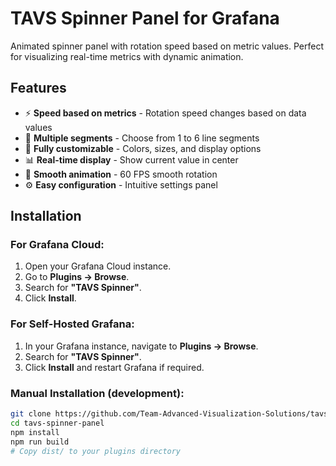 # TAVS Spinner Panel for Grafana

Animated spinner panel with rotation speed based on metric values. Perfect for visualizing real-time metrics with dynamic animation.

## Features

- ⚡ **Speed based on metrics** - Rotation speed changes based on data values
- 🔢 **Multiple segments** - Choose from 1 to 6 line segments
- 🎨 **Fully customizable** - Colors, sizes, and display options
- 📊 **Real-time display** - Show current value in center
- 🎯 **Smooth animation** - 60 FPS smooth rotation
- ⚙️ **Easy configuration** - Intuitive settings panel

## Installation

### For Grafana Cloud:
1. Open your Grafana Cloud instance.
2. Go to **Plugins → Browse**.
3. Search for **"TAVS Spinner"**.
4. Click **Install**.

### For Self-Hosted Grafana:
1. In your Grafana instance, navigate to **Plugins → Browse**.
2. Search for **"TAVS Spinner"**.
3. Click **Install** and restart Grafana if required.

### Manual Installation (development):
```bash
git clone https://github.com/Team-Advanced-Visualization-Solutions/tavs-spinner-panel.git
cd tavs-spinner-panel
npm install
npm run build
# Copy dist/ to your plugins directory
